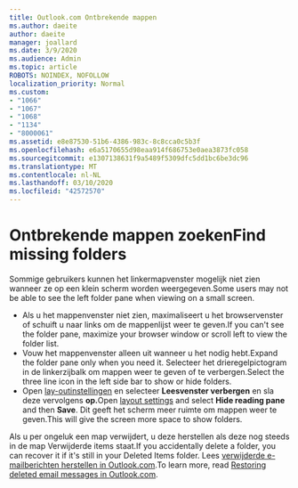 ```yaml
---
title: Outlook.com Ontbrekende mappen
ms.author: daeite
author: daeite
manager: joallard
ms.date: 3/9/2020
ms.audience: Admin
ms.topic: article
ROBOTS: NOINDEX, NOFOLLOW
localization_priority: Normal
ms.custom:
- "1066"
- "1067"
- "1068"
- "1134"
- "8000061"
ms.assetid: e8e87530-51b6-4386-983c-8c8cca0c5b3f
ms.openlocfilehash: e6a5170655d98eaa914f686753e0aea3873fc058
ms.sourcegitcommit: e1307138631f9a5489f5309dfc5dd1bc6be3dc96
ms.translationtype: MT
ms.contentlocale: nl-NL
ms.lasthandoff: 03/10/2020
ms.locfileid: "42572570"
---
```

# <a name="find-missing-folders"></a><span data-ttu-id="b0bbc-102">Ontbrekende mappen zoeken</span><span class="sxs-lookup"><span data-stu-id="b0bbc-102">Find missing folders</span></span>

<span data-ttu-id="b0bbc-103">Sommige gebruikers kunnen het linkermapvenster mogelijk niet zien wanneer ze op een klein scherm worden weergegeven.</span><span class="sxs-lookup"><span data-stu-id="b0bbc-103">Some users may not be able to see the left folder pane when viewing on a small screen.</span></span>

- <span data-ttu-id="b0bbc-104">Als u het mappenvenster niet zien, maximaliseert u het browservenster of schuift u naar links om de mappenlijst weer te geven.</span><span class="sxs-lookup"><span data-stu-id="b0bbc-104">If you can't see the folder pane, maximize your browser window or scroll left to view the folder list.</span></span>
- <span data-ttu-id="b0bbc-105">Vouw het mappenvenster alleen uit wanneer u het nodig hebt.</span><span class="sxs-lookup"><span data-stu-id="b0bbc-105">Expand the folder pane only when you need it.</span></span> <span data-ttu-id="b0bbc-106">Selecteer het drieregelpictogram in de linkerzijbalk om mappen weer te geven of te verbergen.</span><span class="sxs-lookup"><span data-stu-id="b0bbc-106">Select the three line icon in the left side bar to show or hide folders.</span></span>
- <span data-ttu-id="b0bbc-107">Open [lay-outinstellingen](https://outlook.live.com/mail/options/mail/layout) en selecteer **Leesvenster verbergen** en sla deze vervolgens **op.**</span><span class="sxs-lookup"><span data-stu-id="b0bbc-107">Open [layout settings](https://outlook.live.com/mail/options/mail/layout) and select **Hide reading pane** and then **Save**.</span></span> <span data-ttu-id="b0bbc-108">Dit geeft het scherm meer ruimte om mappen weer te geven.</span><span class="sxs-lookup"><span data-stu-id="b0bbc-108">This will give the screen more space to show folders.</span></span>

<span data-ttu-id="b0bbc-109">Als u per ongeluk een map verwijdert, u deze herstellen als deze nog steeds in de map Verwijderde items staat.</span><span class="sxs-lookup"><span data-stu-id="b0bbc-109">If you accidentally delete a folder, you can recover it if it's still in your Deleted Items folder.</span></span> <span data-ttu-id="b0bbc-110">Lees [verwijderde e-mailberichten herstellen in Outlook.com](https://support.office.com/article/cf06ab1b-ae0b-418c-a4d9-4e895f83ed50).</span><span class="sxs-lookup"><span data-stu-id="b0bbc-110">To learn more, read [Restoring deleted email messages in Outlook.com](https://support.office.com/article/cf06ab1b-ae0b-418c-a4d9-4e895f83ed50).</span></span>
